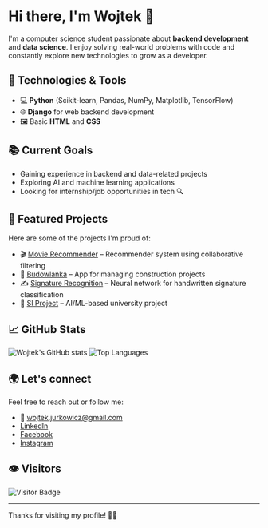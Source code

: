# Hi there, I'm Wojtek 👋

I'm a computer science student passionate about **backend development** and **data science**. I enjoy solving real-world problems with code and constantly explore new technologies to grow as a developer.

## 🚀 Technologies & Tools
- 💻 **Python** (Scikit-learn, Pandas, NumPy, Matplotlib, TensorFlow)
- 🌐 **Django** for web backend development
- 🖼️ Basic **HTML** and **CSS**

## 📚 Current Goals
- Gaining experience in backend and data-related projects  
- Exploring AI and machine learning applications  
- Looking for internship/job opportunities in tech 🔍

## 🧠 Featured Projects
Here are some of the projects I'm proud of:

- 🎬 [Movie Recommender](https://github.com/wojtekjurkowicz/movie-recommender) – Recommender system using collaborative filtering
- 👷 [Budowlanka](https://github.com/wojtekjurkowicz/budowlanka) – App for managing construction projects
- ✍️ [Signature Recognition](https://github.com/wojtekjurkowicz/signature_recognition) – Neural network for handwritten signature classification
- 🧠 [SI Project](https://github.com/Adajpg/si) – AI/ML-based university project

## 📈 GitHub Stats
![Wojtek's GitHub stats](https://github-readme-stats.vercel.app/api?username=wojtekjurkowicz&show_icons=true&theme=default)
![Top Languages](https://github-readme-stats.vercel.app/api/top-langs/?username=wojtekjurkowicz&layout=compact)

## 🌍 Let's connect
Feel free to reach out or follow me:

- 📧 wojtek.jurkowicz@gmail.com
- [LinkedIn](https://www.linkedin.com/in/wojciech-jurkowicz-208633316/)
- [Facebook](https://www.facebook.com/tojawojtek)
- [Instagram](https://www.instagram.com/wojtekjurkowicz/)

## 👁️ Visitors
![Visitor Badge](https://komarev.com/ghpvc/?username=wojtekjurkowicz&style=flat-square)

---

Thanks for visiting my profile! 👨‍💻
